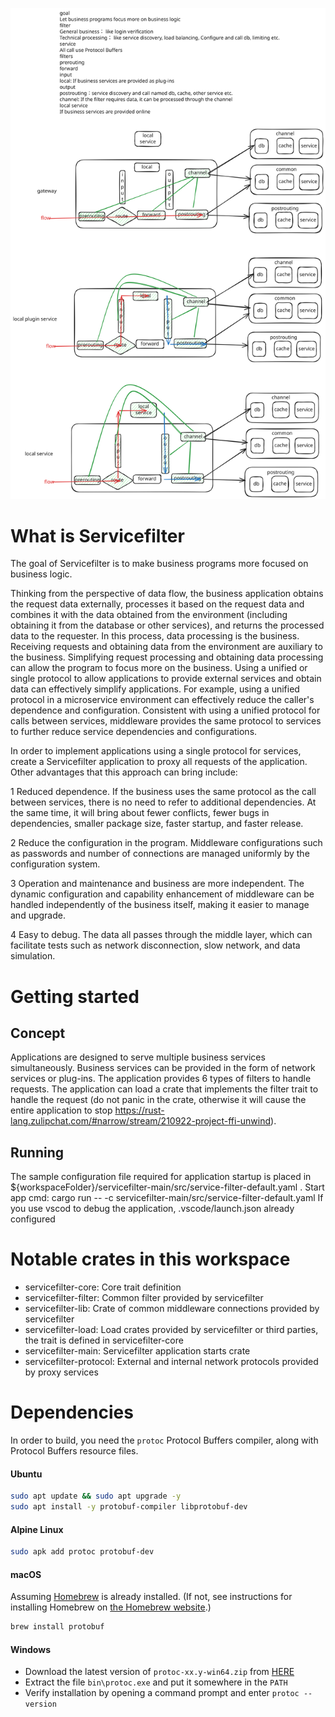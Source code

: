 

![introduce](./docs/images/servicefilter.svg "")

# What is Servicefilter
The goal of Servicefilter is to make business programs more focused on business logic.

Thinking from the perspective of data flow, the business application obtains the request data externally, processes it based on the request data and combines it with the data obtained from the environment (including obtaining it from the database or other services), and returns the processed data to the requester. In this process, data processing is the business. Receiving requests and obtaining data from the environment are auxiliary to the business. Simplifying request processing and obtaining data processing can allow the program to focus more on the business. Using a unified or single protocol to allow applications to provide external services and obtain data can effectively simplify applications. For example, using a unified protocol in a microservice environment can effectively reduce the caller's dependence and configuration. Consistent with using a unified protocol for calls between services, middleware provides the same protocol to services to further reduce service dependencies and configurations.

In order to implement applications using a single protocol for services, create a Servicefilter application to proxy all requests of the application. Other advantages that this approach can bring include:

1 Reduced dependence. If the business uses the same protocol as the call between services, there is no need to refer to additional dependencies. At the same time, it will bring about fewer conflicts, fewer bugs in dependencies, smaller package size, faster startup, and faster release.

2 Reduce the configuration in the program. Middleware configurations such as passwords and number of connections are managed uniformly by the configuration system. 

3 Operation and maintenance and business are more independent. The dynamic configuration and capability enhancement of middleware can be handled independently of the business itself, making it easier to manage and upgrade.

4 Easy to debug. The data all passes through the middle layer, which can facilitate tests such as network disconnection, slow network, and data simulation.

# Getting started
## Concept
Applications are designed to serve multiple business services simultaneously. Business services can be provided in the form of network services or plug-ins. The application provides 6 types of filters to handle requests. The application can load a crate that implements the filter trait to handle the request (do not panic in the crate, otherwise it will cause the entire application to stop https://rust-lang.zulipchat.com/#narrow/stream/210922-project-ffi-unwind).

## Running
The sample configuration file required for application startup is placed in ${workspaceFolder}/servicefilter-main/src/service-filter-default.yaml .
Start app cmd: cargo run -- -c servicefilter-main/src/service-filter-default.yaml
If you use vscod to debug the application, .vscode/launch.json already configured

# Notable crates in this workspace
* servicefilter-core: Core trait definition
* servicefilter-filter: Common filter provided by servicefilter
* servicefilter-lib: Crate of common middleware connections provided by servicefilter
* servicefilter-load: Load crates provided by servicefilter or third parties, the trait is defined in servicefilter-core
* servicefilter-main: Servicefilter application starts crate
* servicefilter-protocol: External and internal network protocols provided by proxy services

# Dependencies

In order to build, you need the `protoc` Protocol Buffers compiler, along with Protocol Buffers resource files.

#### Ubuntu

```bash
sudo apt update && sudo apt upgrade -y
sudo apt install -y protobuf-compiler libprotobuf-dev
```

#### Alpine Linux

```sh
sudo apk add protoc protobuf-dev
```

#### macOS

Assuming [Homebrew](https://brew.sh/) is already installed. (If not, see instructions for installing Homebrew on [the Homebrew website](https://brew.sh/).)

```zsh
brew install protobuf
```

#### Windows

- Download the latest version of `protoc-xx.y-win64.zip` from [HERE](https://github.com/protocolbuffers/protobuf/releases/latest)
- Extract the file `bin\protoc.exe` and put it somewhere in the `PATH`
- Verify installation by opening a command prompt and enter `protoc --version`
